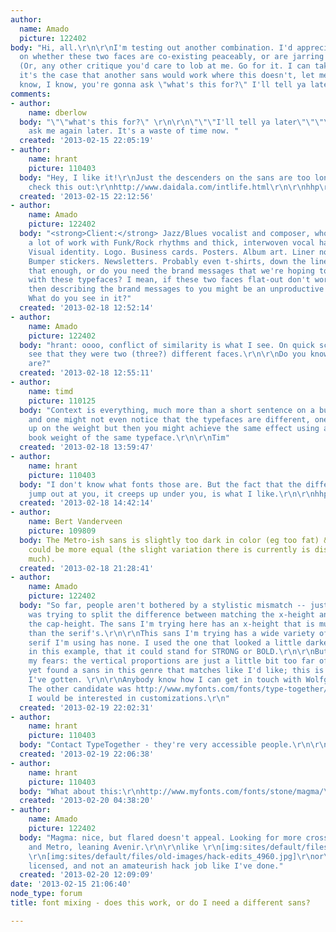 ```yaml
---
author:
  name: Amado
  picture: 122402
body: "Hi, all.\r\n\r\nI'm testing out another combination. I'd appreciate your thoughts
  on whether these two faces are co-existing peaceably, or are jarring your eyeballs.
  (Or, any other critique you'd care to lob at me. Go for it. I can take it.)\r\n\r\nIf
  it's the case that another sans would work where this doesn't, let me know.\r\n<!--break-->\r\n(I
  know, I know, you're gonna ask \"what's this for?\" I'll tell ya later.)\r\n\r\n[img:sites/default/files/old-images/mixing-faces_4404.jpg]"
comments:
- author:
    name: dberlow
  body: "\"\"what's this for?\" \r\n\r\n\"\"\"I'll tell ya later\"\"\"\r\n\r\nThen
    ask me again later. It's a waste of time now. "
  created: '2013-02-15 22:05:19'
- author:
    name: hrant
    picture: 110403
  body: "Hey, I like it!\r\nJust the descenders on the sans are too long.\r\n\r\nBTW,
    check this out:\r\nhttp://www.daidala.com/intlife.html\r\n\r\nhhp\r\n"
  created: '2013-02-15 22:12:56'
- author:
    name: Amado
    picture: 122402
  body: "<strong>Client:</strong> Jazz/Blues vocalist and composer, who also does
    a lot of work with Funk/Rock rhythms and thick, interwoven vocal harmony.\r\n\r\n<strong>Products:</strong>
    Visual identity. Logo. Business cards. Posters. Album art. Liner notes. Brochures.
    Bumper stickers. Newsletters. Probably even t-shirts, down the line.\r\n\r\nIs
    that enough, or do you need the brand messages that we're hoping to reinforce
    with these typefaces? I mean, if these two faces flat-out don't work together,
    then describing the brand messages to you might be an unproductive use of my time.
    What do you see in it?"
  created: '2013-02-18 12:52:14'
- author:
    name: Amado
    picture: 122402
  body: "hrant: oooo, conflict of similarity is what I see. On quick scan, I didn't
    see that they were two (three?) different faces.\r\n\r\nDo you know what the faces
    are?"
  created: '2013-02-18 12:55:11'
- author:
    name: timd
    picture: 110125
  body: "Context is everything, much more than a short sentence on a business card
    and one might not even notice that the typefaces are different, one might pick
    up on the weight but then you might achieve the same effect using a regular and
    book weight of the same typeface.\r\n\r\nTim"
  created: '2013-02-18 13:59:47'
- author:
    name: hrant
    picture: 110403
  body: "I don't know what fonts those are. But the fact that the difference doesn't
    jump out at you, it creeps up under you, is what I like.\r\n\r\nhhp\r\n"
  created: '2013-02-18 14:42:14'
- author:
    name: Bert Vanderveen
    picture: 109809
  body: The Metro-ish sans is slightly too dark in color (eg too fat) & the x-heights
    could be more equal (the slight variation there is currently is distracting too
    much).
  created: '2013-02-18 21:28:41'
- author:
    name: Amado
    picture: 122402
  body: "So far, people aren't bothered by a stylistic mismatch -- just the proportions?\r\n\r\nI
    was trying to split the difference between matching the x-height and matching
    the cap-height. The sans I'm trying here has an x-height that is much smaller
    than the serif's.\r\n\r\nThis sans I'm trying has a wide variety of weights; the
    serif I'm using has none. I used the one that looked a little darker b/c I thought,
    in this example, that it could stand for STRONG or BOLD.\r\n\r\nBut you confirm
    my fears: the vertical proportions are just a little bit too far off. I haven't
    yet found a sans in this genre that matches like I'd like; this is the closest
    I've gotten. \r\n\r\nAnybody know how I can get in touch with Wolfgang Homola?
    The other candidate was http://www.myfonts.com/fonts/type-together/soleil/ ,  but
    I would be interested in customizations.\r\n"
  created: '2013-02-19 22:02:31'
- author:
    name: hrant
    picture: 110403
  body: "Contact TypeTogether - they're very accessible people.\r\n\r\nhhp\r\n"
  created: '2013-02-19 22:06:38'
- author:
    name: hrant
    picture: 110403
  body: "What about this:\r\nhttp://www.myfonts.com/fonts/stone/magma/\r\n\r\nhhp\r\n"
  created: '2013-02-20 04:38:20'
- author:
    name: Amado
    picture: 122402
  body: "Magma: nice, but flared doesn't appeal. Looking for more cross between Avenir
    and Metro, leaning Avenir.\r\n\r\nlike \r\n[img:sites/default/files/old-images/How-I-Looped-Each-From-There_4749.jpg]\r\nand
    \r\n[img:sites/default/files/old-images/hack-edits_4960.jpg]\r\nor\r\n[img:sites/default/files/old-images/sans-for-doves-x-height_3813.jpg]\r\n\r\nBut
    licensed, and not an amateurish hack job like I've done."
  created: '2013-02-20 12:09:09'
date: '2013-02-15 21:06:40'
node_type: forum
title: font mixing - does this work, or do I need a different sans?

---
```

